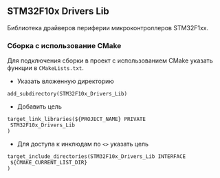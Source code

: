 ## STM32F10x Drivers Lib
Библиотека драйверов периферии микроконтроллеров STM32F1xx.

### Сборка с использование CMake
Для подключения сборки в проект с использованием CMake указать функции в `CMakeLists.txt`.

* Указать вложенную директорию
```
add_subdirectory(STM32F10x_Drivers_Lib)
```

* Добавить цель
```
target_link_libraries(${PROJECT_NAME} PRIVATE
 STM32F10x_Drivers_Lib
)
```

* Для доступа к инклюдам по `<>` указать цель
```
target_include_directories(STM32F10x_Drivers_Lib INTERFACE
 ${CMAKE_CURRENT_LIST_DIR}
)
```
